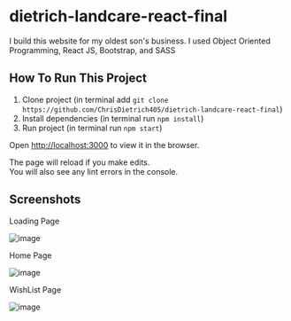 # dietrich-landcare-react-final

I build this website for my oldest son's business. I used Object Oriented Programming, React JS, Bootstrap, and SASS 


## How To Run This Project

1. Clone project (in terminal add `git clone https://github.com/ChrisDietrich405/dietrich-landcare-react-final`)
2. Install dependencies (in terminal run `npm install`)
3. Run project (in terminal run `npm start`)


Open [http://localhost:3000](http://localhost:3000) to view it in the browser.

The page will reload if you make edits.\
You will also see any lint errors in the console.

## Screenshots

Loading Page

![image](https://user-images.githubusercontent.com/70533870/132955620-46ff99b1-8e2b-4eb0-8ea8-7715166fb12e.png)

Home Page

![image](https://user-images.githubusercontent.com/70533870/132955522-c32a7d2a-b101-4c76-8502-7e3415edbe7b.png)

WishList Page

![image](https://user-images.githubusercontent.com/70533870/132955662-a5e038bd-86d6-4398-a3f5-e3c54e1fecd2.png)
